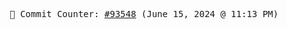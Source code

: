 <p align="center">
    <samp>
        📮 Commit Counter: <a href="https://github.com/Javascript-void0/Javascript-void0/commits/main">#93548</a> (June 15, 2024 @ 11:13 PM)
    </samp>
</p>